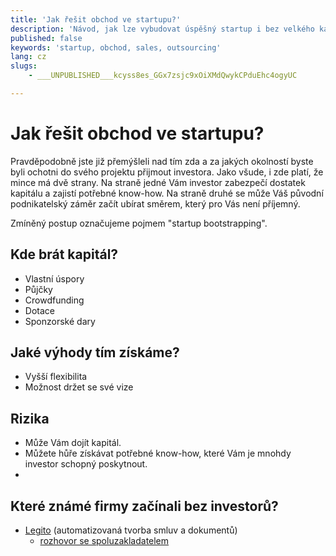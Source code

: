 ```yaml
---
title: 'Jak řešit obchod ve startupu?'
description: 'Návod, jak lze vybudovat úspěšný startup i bez velkého kapitálu.'
published: false
keywords: 'startup, obchod, sales, outsourcing'
lang: cz
slugs:
    - ___UNPUBLISHED___kcyss8es_GGx7zsjc9xOiXMdQwykCPduEhc4ogyUC

---
```

# Jak řešit obchod ve startupu?

Pravděpodobně jste již přemýšleli nad tím zda a za jakých
okolností byste byli ochotni do svého projektu přijmout investora.
Jako všude, i zde platí, že mince má dvě strany.
Na straně jedné Vám investor zabezpečí dostatek kapitálu a
zajistí potřebné know-how. Na straně druhé se může Váš původní
podnikatelský záměr začít ubírat směrem, který pro Vás není příjemný.

Zmíněný postup označujeme pojmem "startup bootstrapping".

## Kde brát kapitál?
- Vlastní úspory
- Půjčky
- Crowdfunding
- Dotace
- Sponzorské dary

## Jaké výhody tím získáme?
- Vyšší flexibilita
- Možnost držet se své vize

## Rizika
- Může Vám dojít kapitál.
- Můžete hůře získávat potřebné know-how, které Vám je mnohdy investor schopný poskytnout. 
- 

## Které známé firmy začínali bez investorů?
- <a href="https://www.legito.cz/" target="_blank">Legito</a> (automatizovaná tvorba smluv a dokumentů)
  - <a href="https://pravo21.online/podcasty21/podcasty21-s-ondrejem-maternou-vybudovat-startup-bez-investora-bylo-tezke-ale-jsme-diky-tomu-flexibilni" target="_blank">rozhovor se spoluzakladatelem</a>
